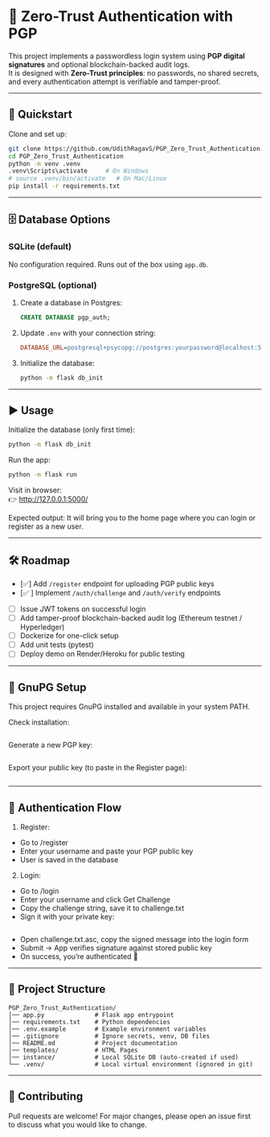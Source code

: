 # 🔐 Zero-Trust Authentication with PGP

This project implements a passwordless login system using **PGP digital signatures** and optional blockchain-backed audit logs.  
It is designed with **Zero-Trust principles**: no passwords, no shared secrets, and every authentication attempt is verifiable and tamper-proof.

---

## 🚀 Quickstart

Clone and set up:

```bash
git clone https://github.com/UdithRagavS/PGP_Zero_Trust_Authentication.git
cd PGP_Zero_Trust_Authentication
python -m venv .venv
.venv\Scripts\activate     # On Windows
# source .venv/bin/activate   # On Mac/Linux
pip install -r requirements.txt
```

---

## 🗄 Database Options

### SQLite (default)
No configuration required. Runs out of the box using `app.db`.

### PostgreSQL (optional)
1. Create a database in Postgres:
   ```sql
   CREATE DATABASE pgp_auth;
   ```
2. Update `.env` with your connection string:
   ```ini
   DATABASE_URL=postgresql+psycopg://postgres:yourpassword@localhost:5432/pgp_auth
   ```
3. Initialize the database:
   ```bash
   python -m flask db_init
   ```

---

## ▶️ Usage

Initialize the database (only first time):
```bash
python -m flask db_init
```

Run the app:
```bash
python -m flask run
```

Visit in browser:  
👉 http://127.0.0.1:5000/

Expected output: It will bring you to the home page where you can login or register as a new user.

---

## 🛠 Roadmap

- [✅] Add `/register` endpoint for uploading PGP public keys  
- [✅ ] Implement `/auth/challenge` and `/auth/verify` endpoints  
- [ ] Issue JWT tokens on successful login  
- [ ] Add tamper-proof blockchain-backed audit log (Ethereum testnet / Hyperledger)  
- [ ] Dockerize for one-click setup  
- [ ] Add unit tests (pytest)  
- [ ] Deploy demo on Render/Heroku for public testing  

---

## 🔑 GnuPG Setup

This project requires GnuPG installed and available in your system PATH.

Check installation:
```gpg --version
```

Generate a new PGP key:
```gpg --full-generate-key
```
Export your public key (to paste in the Register page):
```gpg --armor --export your@email.com
```
---

## 🔄 Authentication Flow

1. Register: 
- Go to /register
- Enter your username and paste your PGP public key
- User is saved in the database

2. Login:
- Go to /login
- Enter your username and click Get Challenge
- Copy the challenge string, save it to challenge.txt
- Sign it with your private key:
```gpg --clear-sign challenge.txt
```
- Open challenge.txt.asc, copy the signed message into the login form
- Submit → App verifies signature against stored public key
- On success, you’re authenticated 🎉

---

## 📂 Project Structure

```
PGP_Zero_Trust_Authentication/
│── app.py              # Flask app entrypoint
│── requirements.txt    # Python dependencies
│── .env.example        # Example environment variables
│── .gitignore          # Ignore secrets, venv, DB files
│── README.md           # Project documentation
│── templates/          # HTML Pages
│── instance/           # Local SQLite DB (auto-created if used)
└── .venv/              # Local virtual environment (ignored in git)
```

---

## 🙌 Contributing

Pull requests are welcome! For major changes, please open an issue first  
to discuss what you would like to change.
